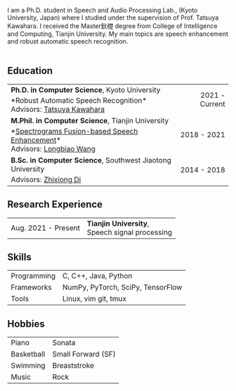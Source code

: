  I am a Ph.D. student in Speech and Audio Processing Lab., (Kyoto University, Japan) where I studied under the supervision of Prof. Tatsuya Kawahara. I received the Master鈥檚 degree from College of Intelligence and Computing, Tianjin University. My main topics are speech enhancement and robust automatic speech recognition. <br><br>


## <i class="fa fa-chevron-right"></i> Education

<table class="table table-hover">
  <tr>
    <td>
      <strong>Ph.D. in Computer Science</strong>, Kyoto University
      <br>
        <p style='margin-top:-1em;margin-bottom:0em' markdown='1'>
        <br> *Robust Automatic Speech Recognition*
        <br> Advisors: <a href="http://sap.ist.i.kyoto-u.ac.jp/members/kawahara/" target="_blank">Tatsuya Kawahara</a>
        </p>
    </td>
    <td class="col-md-2" style='text-align:right;'>2021 - Current</td>
  </tr>
  <tr>
    <td>
      <strong>M.Phil. in Computer Science</strong>, Tianjin University
      <br>
        <p style='margin-top:-1em;margin-bottom:0em' markdown='1'>
        <br> *<a href="https://github.com/hshi-speech/resume/blob/main/pdf/master_thesis.pdf" target="_blank">Spectrograms Fusion-based Speech Enhancement</a>*
        <br> Advisors: <a href="http://cic.tju.edu.cn/faculty/wanglongbiao/wang.html" target="_blank">Longbiao Wang</a>
        </p>
    </td>
    <td class="col-md-2" style='text-align:right;'>2018 - 2021</td>
  </tr>
  <tr>
    <td>
      <strong>B.Sc. in Computer Science</strong>, Southwest Jiaotong University
      <br>
        <p style='margin-top:-1em;margin-bottom:0em' markdown='1'>
        <br> Advisors: <a href="https://faculty.swjtu.edu.cn/dizhixiong/zh_CN/zhym/129018/list/index.htm" target="_blank">Zhixiong Di</a>
        </p>
    </td>
    <td class="col-md-2" style='text-align:right;'>2014 - 2018</td>
  </tr>
</table>


## <i class="fa fa-chevron-right"></i> Research Experience
<table class="table table-hover">
<tr>
  <td class='col-md-3'>Aug. 2021 - Present</td>
  <td>
    <strong>Tianjin University</strong>,  <br>
    Speech signal processing
  </td>
</tr>
</table>


## <i class="fa fa-chevron-right"></i> Skills
<table class="table table-hover">
<tr>
  <td class='col-md-2'>Programming</td>
  <td>
C, C++, Java, Python
  </td>
</tr>
<tr>
  <td class='col-md-2'>Frameworks</td>
  <td>
NumPy, PyTorch, SciPy, TensorFlow
  </td>
</tr>
<tr>
  <td class='col-md-2'>Tools</td>
  <td>
Linux, vim git, tmux
  </td>
</tr>
</table>


## <i class="fa fa-chevron-right"></i> Hobbies
<table class="table table-hover">
<tr>
  <td class='col-md-2'>Piano</td>
  <td>
Sonata
  </td>
</tr>
<tr>
  <td class='col-md-2'>Basketball</td>
  <td>
Small Forward (SF)
  </td>
</tr>
<tr>
  <td class='col-md-2'>Swimming</td>
  <td>
Breaststroke
  </td>
</tr>
<tr>
  <td class='col-md-2'>Music</td>
  <td>
Rock
  </td>
</tr>
</table>
